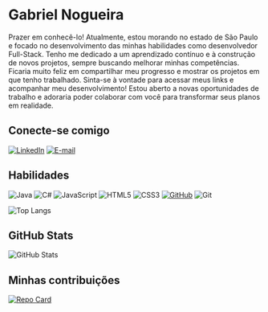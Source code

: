 # Gabriel Nogueira
Prazer em conhecê-lo! Atualmente, estou morando no estado de São Paulo e focado no desenvolvimento das minhas habilidades como desenvolvedor Full-Stack. Tenho me dedicado a um aprendizado contínuo e à construção de novos projetos, sempre buscando melhorar minhas competências. Ficaria muito feliz em compartilhar meu progresso e mostrar os projetos em que tenho trabalhado. Sinta-se à vontade para acessar meus links e acompanhar meu desenvolvimento! Estou aberto a novas oportunidades de trabalho e adoraria poder colaborar com você para transformar seus planos em realidade.
## Conecte-se comigo
[![LinkedIn](https://img.shields.io/badge/LinkedIn-0077B5?style=for-the-badge&logo=linkedin&logoColor=white)](https://www.linkedin.com/in/gabriel-nogueira-298611220/)
[![E-mail](https://img.shields.io/badge/-Email-000?style=for-the-badge&logo=microsoft-outlook&logoColor=007BFF)](mailto:gabrielnogueiras@outlook.com)
## Habilidades
![Java](https://img.shields.io/badge/java-%23ED8B00.svg?style=for-the-badge&logo=openjdk&logoColor=white)
![C#](https://img.shields.io/badge/C%23-239120?style=for-the-badge&logo=c-sharp&logoColor=white)
![JavaScript](https://img.shields.io/badge/JavaScript-F7DF1E?style=for-the-badge&logo=javascript&logoColor=black)
![HTML5](https://img.shields.io/badge/HTML5-E34F26?style=for-the-badge&logo=html5&logoColor=white)
![CSS3](https://img.shields.io/badge/CSS3-1572B6?style=for-the-badge&logo=css3&logoColor=white)
[![GitHub](https://img.shields.io/badge/GitHub-100000?style=for-the-badge&logo=github&logoColor=white)](https://github.com/SEUUSERNAME)
![Git](https://img.shields.io/badge/GIT-E44C30?style=for-the-badge&logo=git&logoColor=white)

![Top Langs](https://github-readme-stats-git-masterrstaa-rickstaa.vercel.app/api/top-langs/?username=gabrielpr0g&bg_color=000&border_color=30A3DC&title_color=40E0D0&text_color=FFF)
## GitHub Stats
![GitHub Stats](https://github-readme-stats.vercel.app/api?username=gabrielpr0g&theme=transparent&bg_color=000&border_color=30A3DC&show_icons=true&icon_color=40E0D0&title_color=40E0D0&text_color=FFF)
## Minhas contribuições
[![Repo Card](https://github-readme-stats.vercel.app/api/pin/?username=gabrielpr0g&repo=dio-lab-open-source&bg_color=000&border_color=30A3DC&show_icons=true&icon_color=30A3DC&title_color=40E0D0&text_color=FFF)](https://github.com/gabrielpr0g/dio-lab-open-source)
